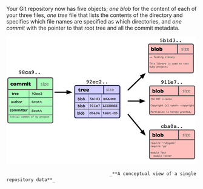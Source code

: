 Your Git repository now has five objects; _one blob_ for the content of each of your three files, _one tree_ file that lists the contents of the directory and specifies which file names are specified as which directories, and _one commit_ with the pointer to that root tree and all the commit metadata.

![](/assets/img4.png)

```
                                      _**A conceptual view of a single repository data**_
```



